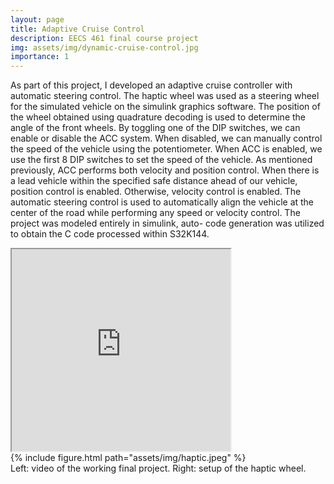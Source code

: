 ```yaml
---
layout: page
title: Adaptive Cruise Control
description: EECS 461 final course project
img: assets/img/dynamic-cruise-control.jpg
importance: 1
---
```


As part of this project, I 
developed an adaptive cruise controller with automatic steering
control. The haptic wheel was used as a steering wheel for
the simulated vehicle on the simulink graphics software. The
position of the wheel obtained using quadrature decoding is
used to determine the angle of the front wheels. By toggling
one of the DIP switches, we can enable or disable the ACC
system. When disabled, we can manually control the speed of
the vehicle using the potentiometer. When ACC is enabled,
we use the first 8 DIP switches to set the speed of the vehicle.
As mentioned previously, ACC performs both velocity and
position control. When there is a lead vehicle within the
specified safe distance ahead of our vehicle, position control is
enabled. Otherwise, velocity control is enabled. The automatic
steering control is used to automatically align the vehicle at
the center of the road while performing any speed or velocity
control. The project was modeled entirely in simulink, auto-
code generation was utilized to obtain the C code processed
within S32K144. 


<div class="row">
    <div class="col-sm mt-3 mt-md-0">
        <iframe src="https://drive.google.com/file/d/1s90g8vkiLGhlbYOCSgmCIyB8rntlR7on/preview" width="350" height="323" allow="autoplay"></iframe>
    </div>
    <div class="col-sm mt-3 mt-md-0">
        {% include figure.html path="assets/img/haptic.jpeg" %}
    </div>
</div>
<div class="caption">
   Left: video of the working final project. Right: setup of the haptic wheel. 
</div>

